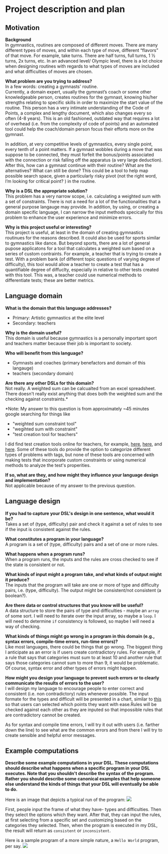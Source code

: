 # Project description and plan

## Motivation

**Background**  
In gymnastics, routines are composed of different moves. There are many different types of moves, and within each type of move, different “flavors” of that move. For example, take turns. There are half turns, full turns, 1 ½ turns, 2x turns, etc.  In an advanced level/ Olympic level, there is a lot choice when designing routines with regards to what types of moves are included and what difficulties of moves are chosen.

**What problem are you trying to address?**   
In a few words: creating a gymnasts' routine.  
Currently, a domain expert, usually the gymnast’s coach or some other knowledgeable person, creates routines for the gymnast, knowing his/her strengths  relating to specific skills in order to maximize the start value of the routine.  This person has a very intimate understanding of the Code of Points, a complex and lengthy document, which also changes every so often (4-8 years). This is an old fashioned, outdated way that requires a lot of overhead (i.e. from the complexity of code of points) and an automated tool could help the coach/domain person focus their efforts more on the gymnast.

In addition, at very competitive levels of gymnastics, every single point, every tenth of a point matters. If a gymnast wobbles during a move that was suppose to be connected, they must forfeit the bonus/points associated with the connection or risk falling off the apparatus (a very large deduction). After this, how can a gymnast continue with their routine? What are the alternatives? What can still be done? This could be a tool to help map possible search space, given a particularly risky pivot (not the right word, I’m looking for critical point? ) in the routine. 

**Why is a DSL the appropriate solution?**  
This problem has a very narrow scope, i.e. calculating a weighted sum with a set of constraints. There is not a need for a lot of the functionalities that a general purpose langauge may provide. In addition, by using, or creating a domain specific language, I can narrow the input methods specically for this problem to enhance the user experience and minimize errors. 

**Why is this project useful or interesting?**  
This project is useful, at least in the domain of creating gymnastics routinues for the reasons described. It could also be used for sports similar to gymnastics like dance. But beyond sports, there are a lot of general pupose applicatons for a tool that calculates a weighted sum based on a series of custom contraints. For example, a teacher that is trying to create a test. With a problem bank (of different topic questions of varying degree of difficulty), this tool would allow a teacher to create a test that has a quantifiable degree of diffuclty, especially in relative to other tests created with this tool. This was, a teacher could use numerical methods to differentiate tests; these are better metrics. 


## Language domain
**What is the domain that this language addresses?**  
* Primary: Artistic gymnastics at the elite level
* Secondary: teachers 

**Why is the domain useful?**   
This domain is useful because gymnastics is a personally important sport and teachers matter because their job is important to society.

**Who will benefit from this language?**  
* Gymnasts and coaches (primary benefactors and domain of this langauge)  
* teachers (secondary domain)

**Are there any other DSLs for this domain?**  
Not really. A weighted sum can be calcualted from an excel spreadsheet. There doesn't really exist anything that does both the weighted sum and the checking against constraints.*

*Note: My answer to this question is from approximately ~45 minutes google searching for things like 
* "weighted sum constraint tool"
* "wegihted sum with constraint"  
* "test creation tool for teachers"

I did find test creation tools online for teachers, for example, [here](https://www.easytestmaker.com/), [here](http://www.schoolhousetech.com/Test/), and [here](http://www.quizinator.com/). Some of these tools do provide the option to categorize different types of problems with tags, but none of these tools are concerned with making tests that incorporate custom constraints  or using numerical methods to analyze the test's properities. 

**If so, what are they, and how might they influence your language design and implementation?**  
Not applicable because of my answer to the previous question.

## Language design
**If you had to capture your DSL's design in one sentence, what would it be?**  
Takes a set of (type, difficulty) pair and check it against a set of rules to see if the input is consistent against the rules. 

**What constitutes a program in your language?**  
A program is a set of (type, difficulty) pairs and a set of one or more rules. 

**What happens when a program runs?**  
When a program runs, the inputs and the rules are cross checked to see if the state is consistent or not. 

**What kinds of input might a program take, and what kinds of output might it produce?**  
The inputs that the program will take are one or more of type and difficulty pairs, i.e. (type, difficulty). The output might be consistent/not consistent (a boolean?).  

**Are there data or control structures that you know will be useful?**  
A data structure to store the pairs of type and difficulties - maybe an `array` of some sort. I will need to iterate over the input array, so maybe a `loop`. I will need to determine `if` consistency is followed, so maybe I will need a way of checking. 

**What kinds of things might go wrong in a program in this domain (e.g., syntax errors, compile-time errors, run-time errors)?**  
Like most languages, there could be things that go wrong. The biggest thing I anticipate as an error is if users create contradictory rules. For example, if a rule that says that categories must sum to at least 10 and another rule that says those categories cannot sum to more than 9, it would be problematic. Of course, syntax error and other types of errors might happen.

**How might you design your language to prevent such errors or to clearly communicate the results of errors to the user?**  
I will design my language to encourage people to enter correct and consistent (i.e. non contradictory) rules whenever possible. The input formate for the types and difficult will be presented in a chart, similar to [this](https://docs.google.com/a/g.hmc.edu/drawings/d/1s66OigYr9tjV2eS_UL-D5rtic1B1mTxPinMK_0AyMF4/edit) so that users can selected which points they want with ease.Rules will be checked against each other as they are inputed so that impossible rules that are contradictory cannot be created.

As for syntax and compile time errors, I will try it out with users (i.e. farther down the line) to see what are the common errors and from there I will try to create sensible and helpful error messages. 


## Example computations  
**Describe some example computations in your DSL. These computations should describe what happens when a specific program in your DSL executes. Note that you shouldn't describe the syntax of the program. Rather you should describe some canonical examples that help someone else understand the kinds of things that your DSL will eventually be able to do.**

Here is an image that depicts a typical run of the program:
![](https://docs.google.com/drawings/d/1s66OigYr9tjV2eS_UL-D5rtic1B1mTxPinMK_0AyMF4/pub?w=960&h=720)

First, people input the frame of what they have- types and difficulties. Then they select the options which they want. After that, they can input the rules, at first selecting from a specific set and customizing based on the categories they selected. Then, when the program is executed in my DSL, the result will return as `consistent` or `inconsistent`. 

Here is a sample program of a more simple nature, a `Hello World` program, per say.
![](https://docs.google.com/drawings/d/1oSjX7MIUAJfmSEWhdJA7cH3WaUsSsQ8-Q_65wL1ZXeQ/pub?w=960&h=720)